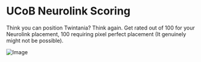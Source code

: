 # UCoB Neurolink Scoring

Think you can position Twintania? Think again.
Get rated out of 100 for your Neurolink placement, 100 requiring pixel perfect placement (It genuinely might not be possible).

![Image](https://safe.miyei.me/WoOhpyyQ.png)
